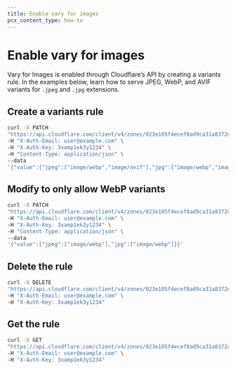 ```yaml
---
title: Enable vary for images
pcx_content_type: how-to
---
```


# Enable vary for images

Vary for Images is enabled through Cloudflare’s API by creating a variants rule. In the examples below, learn how to serve JPEG, WebP, and AVIF variants for `.jpeg` and `.jpg` extensions.

## Create a variants rule

```bash
curl -X PATCH
"https://api.cloudflare.com/client/v4/zones/023e105f4ecef8ad9ca31a8372d0 c353/cache/variants" \
-H "X-Auth-Email: user@example.com" \
-H "X-Auth-Key: 3xamp1ek3y1234" \
-H "Content-Type: application/json" \
--data
'{"value":{"jpeg":["image/webp","image/avif"],"jpg":["image/webp","image/avif"]}}'
```

## Modify to only allow WebP variants

```bash
curl -X PATCH
"https://api.cloudflare.com/client/v4/zones/023e105f4ecef8ad9ca31a8372d0 c353/cache/variants" \
-H "X-Auth-Email: user@example.com" \
-H "X-Auth-Key: 3xamp1ek3y1234" \
-H "Content-Type: application/json" \
--data
'{"value":{"jpeg":["image/webp"],"jpg":["image/webp"]}}'
```

## Delete the rule

```bash
curl -X DELETE
"https://api.cloudflare.com/client/v4/zones/023e105f4ecef8ad9ca31a8372d0c353/cache/variants" \
-H "X-Auth-Email: user@example.com" \
-H "X-Auth-Key: 3xamp1ek3y1234"
```

## Get the rule

```bash
curl -X GET
"https://api.cloudflare.com/client/v4/zones/023e105f4ecef8ad9ca31a8372d0c353/cache/variants" \
-H "X-Auth-Email: user@example.com" \
-H "X-Auth-Key: 3xamp1ek3y1234"
```
